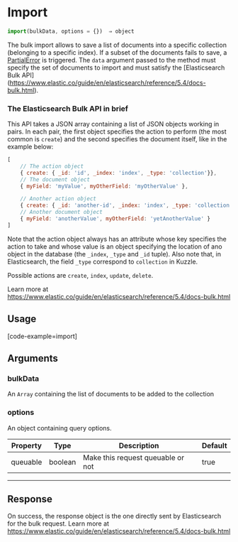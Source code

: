 # Import

```javascript
import(bulkData, options = {})  ⇒ object
```

The bulk import allows to save a list of documents into a specific collection (belonging to a specific index). If a subset of the documents fails to save, a <a href="https://docs.kuzzle.io/api-documentation/errors#partialerror">PartialError</a> is triggered. The `data` argument passed to the method must specify the set of documents to import and must satisfy the [Elasticsearch Bulk API]
(https://www.elastic.co/guide/en/elasticsearch/reference/5.4/docs-bulk.html).

### The Elasticsearch Bulk API in brief

This API takes a JSON array containing a list of JSON objects working in pairs. In each pair, the first object specifies the action to perform (the most common is `create`) and the second specifies the document itself, like in the example below:

```javascript
[
    // The action object
    { create: { _id: 'id', _index: 'index', _type: 'collection'}},
    // The document object
    { myField: 'myValue', myOtherField: 'myOtherValue' },

    // Another action object
    { create: { _id: 'another-id', _index: 'index', _type: 'collection'}},
    // Another document object
    { myField: 'anotherValue', myOtherField: 'yetAnotherValue' }
]
```

Note that the action object always has an attribute whose key specifies the action to take and whose value is an object specifying the location of ano object in the database (the `_index`, `_type` and `_id` tuple). Also note that, in Elasticsearch, the field `_type` correspond to `collection` in Kuzzle.

Possible actions are `create`, `index`, `update`, `delete`.

Learn more at https://www.elastic.co/guide/en/elasticsearch/reference/5.4/docs-bulk.html

## Usage

[code-example=import]

## Arguments

### bulkData

An `Array` containing the list of documents to be added to the collection

### options

An object containing query options.

| Property | Type    | Description                       | Default |
| -------- | ------- | --------------------------------- | ------- |
| queuable | boolean | Make this request queuable or not | true    |

---

## Response

On success, the response object is the one directly sent by Elasticsearch for the bulk request. Learn more at https://www.elastic.co/guide/en/elasticsearch/reference/5.4/docs-bulk.html
